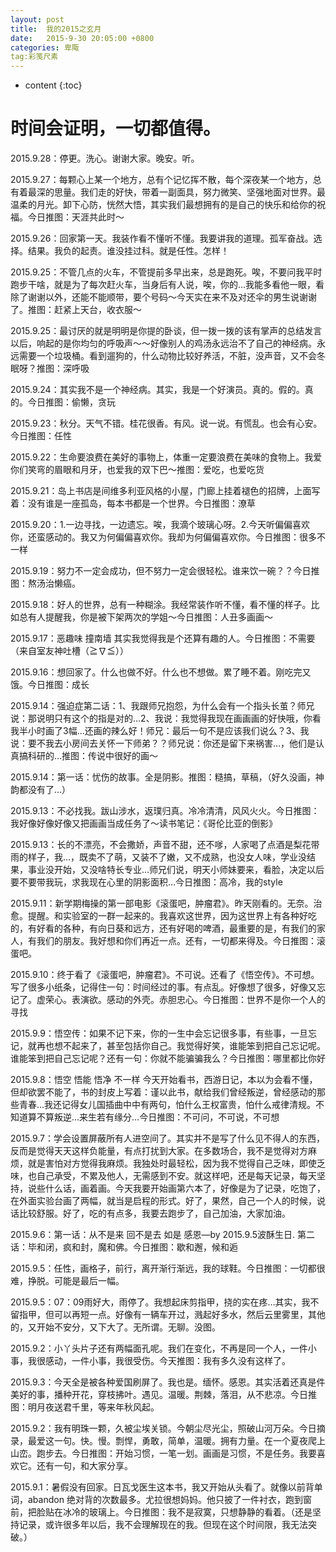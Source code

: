 ```yaml
---
layout: post
title:  我的2015之玄月
date:   2015-9-30 20:05:00 +0800
categories: 卑陬
tag:彩笺尺素
---
```


* content
{:toc}


时间会证明，一切都值得。
====================================
2015.9.28：停更。洗心。谢谢大家。晚安。听。

2015.9.27：每颗心上某一个地方，总有个记忆挥不散，每个深夜某一个地方，总有着最深的思量。我们走的好快，带着一副面具，努力微笑、坚强地面对世界。最温柔的月光。卸下心防，恍然大悟，其实我们最想拥有的是自己的快乐和给你的祝福。今日推图：天涯共此时～

2015.9.26：回家第一天。我装作看不懂听不懂。我要讲我的道理。孤军奋战。选择。结果。我负的起责。谁没挂过科。就是任性。怎样！

2015.9.25：不管几点的火车，不管提前多早出来，总是跑死。唉，不要问我平时跑步干啥，就是为了每次赶火车，当身后有人说，唉，你的…我能多看他一眼，看除了谢谢以外，还能不能顺带，要个号码～今天实在来不及对还伞的男生说谢谢了。推图：赶紧上天台，收衣服～

2015.9.25：最讨厌的就是明明是你提的卧谈，但一拨一拨的该有掌声的总结发言以后，响起的是你均匀的呼吸声～～好像别人的鸡汤永远治不了自己的神经病。永远需要一个垃圾桶。看到遛狗的，什么动物比较好养活，不脏，没声音，又不会冬眠呀？推图：深呼吸

2015.9.24：其实我不是一个神经病。其实，我是一个好演员。真的。假的。真的。今日推图：偷懒，贪玩

2015.9.23：秋分。天气不错。桂花很香。有风。说一说。有慌乱。也会有心安。今日推图：任性

2015.9.22：生命要浪费在美好的事物上，体重一定要浪费在美味的食物上。我爱你们笑弯的眉眼和月牙，也爱我的双下巴～推图：爱吃，也爱吃货

2015.9.21：岛上书店是间维多利亚风格的小屋，门廊上挂着褪色的招牌，上面写着：没有谁是一座孤岛，每本书都是一个世界。今日推图：潦草

2015.9.20：1.一边寻找，一边遗忘。唉，我滴个玻璃心呀。2.今天听偏偏喜欢你，还蛮感动的。我又为何偏偏喜欢你。我却为何偏偏喜欢你。今日推图：很多不一样

2015.9.19：努力不一定会成功，但不努力一定会很轻松。谁来饮一碗？？今日推图：熬汤治懒癌。

2015.9.18：好人的世界，总有一种糊涂。我经常装作听不懂，看不懂的样子。比如总有人提醒我，你是被下架两次的学姐～今日推图：人丑多画画～

2015.9.17：恶趣味 撞南墙 其实我觉得我是个还算有趣的人。今日推图：不需要（来自室友神吐槽（≧∇≦））

2015.9.16：想回家了。什么也做不好。什么也不想做。累了睡不着。刚吃完又饿。今日推图：成长

2015.9.14：强迫症第二话：1、我跟师兄抱怨，为什么会有一个指头长茧？师兄说：那说明只有这个的指是对的…2、我说：我觉得我现在画画画的好快哦，你看我半小时画了3幅…还画的辣么好！师兄：最后一句不是应该我们说么？3、我说：要不我去小房间去关怀一下师弟？？师兄说：你还是留下来祸害…，他们是认真搞科研的…推图：传说中很好的画～

2015.9.14：第一话：忧伤的故事。全是阴影。推图：糙搞，草稿，（好久没画，神韵都没有了…）

2015.9.13：不必找我。跋山涉水，返璞归真。冷冷清清，风风火火。今日推图：我好像好像好像又把画画当成任务了～读书笔记：《哥伦比亚的倒影》

2015.9.13：长的不漂亮，不会撒娇，声音不甜，还不嗲，人家喝了点酒是梨花带雨的样子，我…，既卖不了萌，又装不了嫩，又不成熟，也没女人味，学业没结果，事业没开始，又没啥特长专业…师兄们说，明天小师妹要来，看脸，决定以后要不要带我玩，求我现在心里的阴影面积…今日推图：高冷，我的style

2015.9.11：新学期梅操的第一部电影《滚蛋吧，肿瘤君》。昨天刚看的。无奈。治愈。提醒。和实验室的一群一起来的。我喜欢这世界，因为这世界上有各种好吃的，有好看的各种，有向日葵和远方，还有好喝的啤酒，最重要的是，有我们的家人，有我们的朋友。我好想和你们再近一点。还有，一切都来得及。今日推图：滚蛋吧。

2015.9.10：终于看了《滚蛋吧，肿瘤君》。不可说。还看了《悟空传》。不可想。写了很多小纸条，记得住一句：时间经过的事。有点乱。好像想了很多，好像又忘记了。虚荣心。表演欲。感动的外壳。赤胆忠心。今日推图：世界不是你一个人的 寻找

2015.9.9：悟空传：如果不记下来，你的一生中会忘记很多事，有些事，一旦忘记，就再也想不起来了，甚至包括你自己。我觉得好笑，谁能笨到把自己忘记呢。 谁能笨到把自己忘记呢？还有一句：你就不能骗骗我么？今日推图：哪里都比你好

2015.9.8：悟空 悟能 悟净 不一样 今天开始看书，西游日记，本以为会看不懂，但却欲罢不能了，书的封皮上写着：谨以此书，献给我们曾经叛逆，曾经感动的那些青春…我还记得女儿国插曲中中有两句，怕什么王权富贵，怕什么戒律清规。不知道算不算叛逆…来生若有缘分…今日推图：不可问，不可说，不可想

2015.9.7：学会设置屏蔽所有人进空间了。其实并不是写了什么见不得人的东西，反而是觉得天天这样负能量，有点打扰到大家。在多数场合，我不是觉得对方麻烦，就是害怕对方觉得我麻烦。我独处时最轻松，因为我不觉得自己乏味，即使乏味，也自己承受，不累及他人，无需感到不安。就这样吧，还是每天记录，每天坚持，说些什么话，画着画。今天我要开始画第六本了，好像是为了记录，吃饱了，在外面实验台画了两幅，就当是启程的形式。好了，果然，自己一个人的时候，说话比较舒服。好了，吃的有点多，我要去跑步了，自己加油，大家加油。

2015.9.6：第一话：从不是来 回不是去 如是 感恩—by 2015.9.5波酥生日. 第二话：毕和闭，疯和封，魔和佛。今日推图：歇和邂，候和逅

2015.9.5：任性，画格子，前行，离开渐行渐远，我的球鞋。今日推图：一切都很难，挣脱。可能是最后一幅。

2015.9.5：07：09雨好大，雨停了。我想起床剪指甲，挠的实在疼…其实，我不留指甲，但可以再短一点。好像有一辆车开过，溅起好多水，然后云里雾里，其他的，又开始不安分，又下大了。无所谓。无聊。没图。

2015.9.2：小丫头片子还有两幅面孔呢。我们在变化，不再是同一个人，一件小事，我很感动，一件小事，我很受伤。今天推图：我有多久没有这样了。

2015.9.3：今天全是被各种爱国刷屏了。我也是。缅怀。感恩。其实活着还真是件美好的事，播种开花，穿枝拂叶。遇见。温暖。荆棘，落泪，从不悲凉。今日推图：明月夜送君千里，等来年秋风起。

2015.9.2：我有明珠一颗，久被尘埃关锁。今朝尘尽光尘，照破山河万朵。今日摘录，最爱这一句。快。慢。剽悍，勇敢，简单，温暖。拥有力量。在一个夏夜爬上山峦。跑步去。今日推图：开始习惯，一笔一划。画画是习惯，不是任务。我要喜欢它。还有一句，和大家分享。

2015.9.1：暑假没有回家。日瓦戈医生这本书，我又开始从头看了。就像以前背单词，abandon 绝对背的次数最多。尤拉很想妈妈。他只披了一件衬衣，跑到窗前，把脸贴在冰冷的玻璃上。今日推图：我不是寂寞，只想静静的看着。（还是坚持记录，或许很多年以后，我不会理解现在的我。但现在这个时间限，我无法突破。）